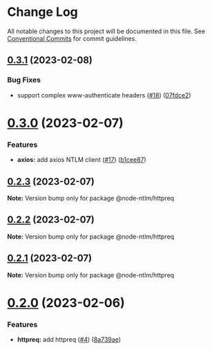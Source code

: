 # Change Log

All notable changes to this project will be documented in this file.
See [Conventional Commits](https://conventionalcommits.org) for commit guidelines.

## [0.3.1](https://github.com/skrtheboss/node-ntlm/compare/v0.3.0...v0.3.1) (2023-02-08)

### Bug Fixes

-   support complex www-authenticate headers ([#18](https://github.com/skrtheboss/node-ntlm/issues/18)) ([07fdce2](https://github.com/skrtheboss/node-ntlm/commit/07fdce24518d0baba1da989350bfeed58b9337ae))

# [0.3.0](https://github.com/skrtheboss/node-ntlm/compare/v0.2.3...v0.3.0) (2023-02-07)

### Features

-   **axios:** add axios NTLM client ([#17](https://github.com/skrtheboss/node-ntlm/issues/17)) ([b1cee87](https://github.com/skrtheboss/node-ntlm/commit/b1cee870c20a5f35dbac41e86391edad90efe4b5))

## [0.2.3](https://github.com/skrtheboss/node-ntlm/compare/v0.2.2...v0.2.3) (2023-02-07)

**Note:** Version bump only for package @node-ntlm/httpreq

## [0.2.2](https://github.com/skrtheboss/node-ntlm/compare/v0.2.1...v0.2.2) (2023-02-07)

**Note:** Version bump only for package @node-ntlm/httpreq

## [0.2.1](https://github.com/skrtheboss/node-ntlm/compare/v0.2.0...v0.2.1) (2023-02-07)

**Note:** Version bump only for package @node-ntlm/httpreq

# [0.2.0](https://github.com/skrtheboss/node-ntlm/compare/v0.1.5...v0.2.0) (2023-02-06)

### Features

-   **httpreq:** add httpreq ([#4](https://github.com/skrtheboss/node-ntlm/issues/4)) ([8a739ae](https://github.com/skrtheboss/node-ntlm/commit/8a739ae9954d71962add01eb48b4745d4689171f))
